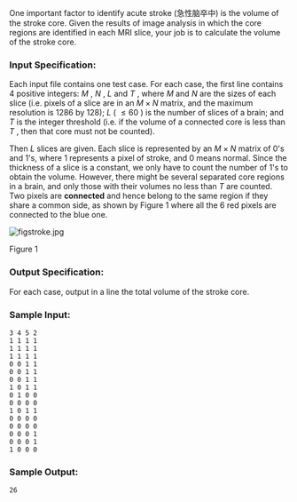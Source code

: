 <!-- Title
Acute Stroke (30)
-->
One important factor to identify acute stroke (急性脑卒中) is the volume of the
stroke core. Given the results of image analysis in which the core regions are
identified in each MRI slice, your job is to calculate the volume of the
stroke core.

### Input Specification:

Each input file contains one test case. For each case, the first line contains
4 positive integers: $M$ , $N$ , $L$ and $T$ , where $M$ and $N$ are the sizes
of each slice (i.e. pixels of a slice are in an $M \times N$ matrix, and the
maximum resolution is 1286 by 128); $L$ ( $\le 60$ ) is the number of slices
of a brain; and $T$ is the integer threshold (i.e. if the volume of a
connected core is less than $T$ , then that core must not be counted).

Then $L$ slices are given. Each slice is represented by an $M \times N$ matrix
of 0's and 1's, where 1 represents a pixel of stroke, and 0 means normal.
Since the thickness of a slice is a constant, we only have to count the number
of 1's to obtain the volume. However, there might be several separated core
regions in a brain, and only those with their volumes no less than $T$ are
counted. Two pixels are **connected** and hence belong to the same region if
they share a common side, as shown by Figure 1 where all the 6 red pixels are
connected to the blue one.

![figstroke.jpg](https://images.ptausercontent.com/f85c00cc-62ce-41ff-8dd0-d1c288d87409.jpg)

Figure 1

### Output Specification:

For each case, output in a line the total volume of the stroke core.

### Sample Input:

    
    
    3 4 5 2
    1 1 1 1
    1 1 1 1
    1 1 1 1
    0 0 1 1
    0 0 1 1
    0 0 1 1
    1 0 1 1
    0 1 0 0
    0 0 0 0
    1 0 1 1
    0 0 0 0
    0 0 0 0
    0 0 0 1
    0 0 0 1
    1 0 0 0

### Sample Output:

    
    
    26

